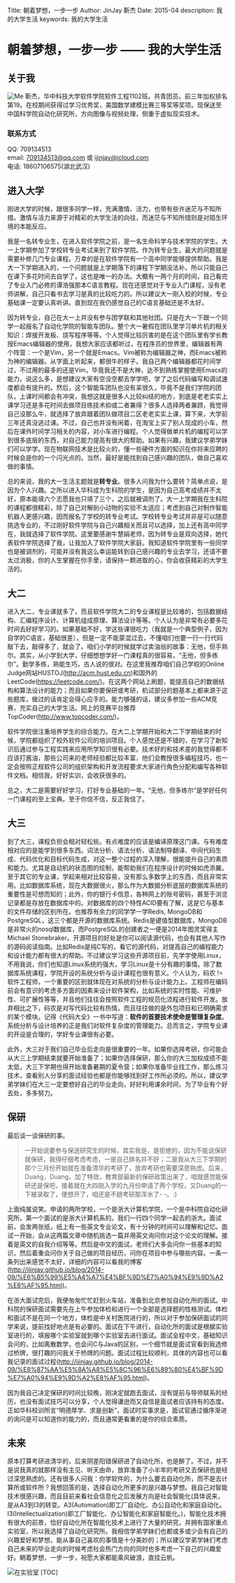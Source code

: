 Title:   朝着梦想，一步一步
Author: JinJay 靳杰
Date:    2015-04
description: 我的大学生活
keywords: 我的大学生活


# 朝着梦想，一步一步 —— 我的大学生活
## 关于我
![Me](http://ijinjay.github.io/images/mine.png)
靳杰，华中科技大学软件学院软件工程1102班。共青团员。前三年加权排名第19。在校期间获得过学习优秀奖，美国数学建模比赛三等奖等奖项。现保送至中国科学院自动化研究所，方向图像与视频处理，侧重于虚拟现实技术。

### 联系方式
QQ: 709134513  
email: 709134513@qq.com 或 ijinjay@icloud.com   
电话: 18607106575(湖北武汉)

## 进入大学 
刚进大学的时候，跟很多同学一样，充满激情、活力，也带有些许迷茫与不知所措。激情与活力来源于对精彩的大学生活的向往，而迷茫与不知所措则是对陌生环境的本能反应。

我是一名转专业生，在进入软件学院之前，是一名生命科学与技术学院的学生。大一上学期参加了学校转专业考试来到了软件学院。作为转专业生，最大的问题就是需要补修几门专业课程。万幸的是在软件学院有一个高中同学能够提供帮助。我是大一下学期进入的，一个问题就是上学期落下的课程下学期没法补。所以只能自己在课下多花时间去自学了，这也是唯一的办法。大概有一两个月的时间，自己看完了专业入门必修的谭浩强那本C语言教程。现在还感觉对于专业入门课程，没有老师讲解，自己只看书去学习是真的比较吃力的。所以建议大一刚入校的时候，专业基础课一定要认真听讲。直到现在我仍感觉自己的C语言基础还是不太好。

因为转专业，自己在大一上并没有参与团学联和其他社团。只是在大一下跟一个同学一起报名了自动化学院的智能车团队。整个大一暑假在团队里学习单片机的相关知识：焊接开发板、烧写程序等等。个人觉得比较厉害的是在这个团队里有学长教授Emacs编辑器的使用，我想大家应该都听过，在程序员的世界里，编辑器有两个阵营：一个是Vim，另一个就是Emacs。Vim被称为编辑器之神，而Emacs被称为神的编辑器。从字面上听起来，都很牛的样子。我自己两个编辑器都花时间学过，不过用的最多的还是Vim，毕竟我还不是大神，达不到熟练掌握使用Emacs的能力。说这么多，是想建议大家有空没空都去学学吧，学了之后代码编写和调试速度都会有提升的。然后，这个智能车团队也没有呆很久，毕竟不是我们学院的团队，上课时间都会有冲突，我想这就是很多人比较纠结的地方，到底是老老实实上课学习还是多花时间去做项目练技术抑或二者兼得？很多人选择两者兼顾，我觉得自己没那么牛，就选择了放弃跟着团队做项目二区老老实实上课，算下来，大学前三年还真没逃过课。不过，自己也并没有闲着，在淘宝上买了别人现成的小车，然后在课外时间学习相关的内容，对小车进行编程。个人觉得做单片机的编程可以学到很多底层的东西，对自己能力提高有很大的帮助。如果有兴趣，我建议学弟学妹们可以学学。现在物联网技术是比较火的，懂一些硬件方面的知识在你将来应聘的时候会是你的一个闪光点的。当然，最好是能找到自己感兴趣的团队，做自己喜欢做的事情。

总的来说，我的大一生活主题就是**转专业**。很多人问我为什么要转？简单点说，是因为个人兴趣。之所以进入华科成为生科院的学生，是因为自己高考成绩并不太好，原本能填六个志愿我也只填了三个，之后就被调剂了。大一上学期我在生科院的课程都很精彩，除了自己对解剖小动物的实验不太适应；考虑到自己对制作智能机器人更感兴趣，因而报名了学校的转专业考试。学校转专业考试并非是可以随意挑选专业的，不过刚好软件学院与自己兴趣相关而且可以选择，加上还有高中同学在，我就选择了软件学院。这里要感谢牛慧娟老师，因为转专业是双向选择，她代表软件学院选择了我，让我加入了软件学院大家庭。我知道软件学院里有一些同学也是被调剂的，可能并没有我这么幸运能转到自己感兴趣的专业去学习，还请不要太过消极，你的人生掌握在你手里，请保持一颗进取的心，你会收获精彩的大学生活的。

## 大二
进入大二，专业课就多了，而且软件学院大二的专业课程是比较难的，包括数据结构、汇编程序设计、计算机组成原理、算法设计等等。个人认为是非常有必要多花时间去好好学习的。如果基础不好，学这些课很吃力（我就是一个典型例子，因为自学的C语言，基础很差），但是一定不能蒙混过去，不懂咱们也要一行一行代码敲下去，敲得多了，就会了。咱们小学的时候就学过卖油翁的故事：无他，但手熟尔。其实，从小学到大学，仔细想想学好一门课程真的很容易，“无他，但多练尔”。勤学多练，熟能生巧，古人说的很对。在这里我推荐咱们自己学校的Online Judge网站HUSTOJ(http://acm.hust.edu.cn)和国外的LeetCode(https://leetcode.com/)。在这两个网站上刷题，能提高自己的数据结构和算法设计的能力；而且如果你要保研或考研，机试部分的题基本上都来源于这些题库，做过的话肯定会得心应手的。能力够强的话，建议多参加一些ACM竞赛，充实自己的大学生活。网上的竞赛平台推荐TopCoder(http://www.topcoder.com/)。

软件学院很注重培养学生的综合能力。在大二上学期开始和大二下学期结束的时候，学院都组织了校外软件公司的培训项目。个人感觉还是不错的，在学习了新知识后通过参与工程实践来应用所学知识很有必要。技术好的和技术差的我觉得都不应该打酱油，那些公司来的老师经验都比较丰富，他们会教授很多编程技巧，也一定会按照正规软件公司的组织架构和开发流程要求大家进行角色分配和编写各种软件文档。相信我，好好实训，会收获很多的。

总之，大二是需要好好学习，打好专业基础的一年。“无他，但多练尔”是学好任何一门课程的至上宝典。至于你信不信，反正我信了。

## 大三
到了大三，课程负担会相对轻松些。有点难度的应该是编译原理这门课。与有难度相对应的是能学到很多东西。词法分析、语法分析、语法制导翻译、中间代码生成、代码优化和目标代码生成，对这一整个过程的深入理解，很能提升自己的素质和能力。尤其是自动机的状态图的绘制，能帮助我们在程序设计的时候如虎添翼。至于其它的专业课，学起来相对比较容易，没有那么多数学上的东西，而且非常实用。比如数据库系统，现在大数据很火，那么作为大数据分析底层的数据库系统的重要性是可想而知的；此外，你的银行卡信息，各种网上的账号密码，甚至于浏览记录都是存放在数据库中的。对数据库的四个特性ACID要有了解，这是它与基本的文件存储的区别所在。也推荐有余力的同学学一学Redis, MongoDB和PostgreSQL，这三个都是开源的数据库系统。Redis是键值型数据库，MongoDB是非常火的nosql数据库，而PostgreSQL的创建者之一便是2014年图灵奖得主Michael Stonebraker。开源项目的好处是你可以阅读源代码，也会有其他人写作的源码阅读指南。比如Redis是纯C写的，看它的源代码，对提高自己的编程能力和设计能力都有很大的帮助。不过建议学习这些开源项目前，先学学使用Linux，不用我说，你们也知道Linux系统的强大，学习Linux是十分有趣的事情。除了数据库系统课程，学院开设的系统分析与设计课程也很有意义。个人认为，码农 != 软件工程师，一个重要的区别就体现在对系统的分析与设计能力上。工程师在编码前会有意识的考虑多方面的因素来设计软件架构，比如系统的实时性能、可维护性、可扩展性等等，并且他们往往会按照软件工程的规范化流程进行软件开发。放弃相比之下，码农是对写代码比较有热情，而且往往做的是外包项目和已明确需求的某个模块。记得《代码大全》一书中写道：**软件的首要技术使命是管理复杂度**。系统分析与设计培养的正是我们对软件复杂度的管理能力。总而言之，学院专业课的开设是合理的，学好专业课很有必要。

此外，大三对于我们自己毕业后走向是很重要的一年。如果你选择考研，你可能会从大三上学期结束就要开始准备了；如果你选择保研，那么你的大三加权成绩不能太低，大三下学期也得开始准备暑期的夏令营；如果你准备毕业找工作，那么练习技术，查看别人分享的面试经验也都是你能够找到好工作所必须的。所以，建议学弟学妹们在大三一定要想好自己的毕业走向，好好利用课余时间，为了毕业有个好去处，多多努力。

## 保研
最后谈一谈保研的事。

> 一开始说要参与保送研究生的时候，其实我是，是拒绝的，因为不能说保研就保研，我得仔细考虑考虑，一是自己排名并不好；二是我从大三下学期的那个三月份开始就在准备清华的考研了，放弃考研也需要深思熟虑。后来，Duang，Duang，加了特效，教育部最新的保研政策出来了，咱就感觉能保研还是保吧，接着就在大四刚入学的九月份申请了两个学校，又Duang的一下被录取了，便想开了，咱还是不趟考研那浑水了- -。:)

上面纯属说笑。申请的两所学校，一个是浙大计算机学院，一个是中科院自动化研究所。第一个面试的是浙大计算机系的。我们一行四个同学一起去的浙大。面试前，会发两张纸，纸上有一些英文专业论文，有十分钟的时间可以理解和记忆。面试一开始，会从这两篇文章中随机挑选一篇并用英文询问你对这个论文的理解。接着是英文的自我介绍等等。然后是中文的面试，老师们大多会问你一些基本的知识，然后着重会问你关于自己做的项目经历，问你在项目中参与哪些内容。一条一条列出来感觉不太好，详细的内容可以看我的博客(http://ijinjay.github.io/blog/2014-09/%E6%B5%99%E5%A4%A7%E4%BF%9D%E7%A0%94%E9%9D%A2%E8%AF%95.html)。

在浙大面试完后，我便匆匆忙忙赶到火车站，准备到北京参加自动化所的面试。中科院的保研面试需要先在上午参加体检和进行一个全部是选择题的性格测试。体检和面试不是在同一个地方，体检是中关村医院进行的，所以对于参加保研面试的同学来说，提前找好地点是有必要的。面试在下午进行，自动化所的面试是根据实验室进行的，填报哪个实验室就到哪个实验室去进行面试。面试全程中文，基础知识会问的，比如离散数学，也会问C与Java的区别，一个细节就是面试官看到我选修过桥牌，很打趣的问我关于桥牌的问题。面试过程比较顺利，具体的内容也可以看我记录的面试过程(http://ijinjay.github.io/blog/2014-09/%E8%87%AA%E5%8A%A8%E5%8C%96%E6%89%80%E4%BF%9D%E7%A0%94%E9%9D%A2%E8%AF%95.html)。

因为我自己决定保研的时间比较晚，刚决定就跑去面试，没有提前与导师联系的经历，也没有面试技巧可以分享，个人觉得谦逊而又自信是面试者应该持有的态度。正如华科校训所言“明德厚学、求是创新”，面试时实事求是，面试官通过循序渐进的询问是可以知道你的能力的，而且通常更看重的是你的综合素质。

## 未来
原本打算考研进清华的，后来阴差阳错保研进了自动化所，也是醉了。不过，并不是说我真的就那样没有主见、听天由命，放弃准备了小半年的考研又去保研也是经过深思熟虑的。还有很多人问我：你学软件的，为什么要去自动化所，而不是去计算所或软件所？我想回答的是，选择自动化所更多的是兴趣与梦想。我自己对智能技术很感兴趣，而且目前来看社会信息化之后发展方向是社会智能化(具体说来，是从A3到I3的转变。A3(Automation)即工厂自动化、办公自动化和家庭自动化。I3(Intellectualization)即工厂智能化、办公智能化和家庭智能化。)，智能化技术拥有很大的前景，恰好自动化所在智能化技术上进行了大量的研究，并拥有国家重点实验室，所以我选择了自动化研究所。我相信学弟学妹们也都或多或少会有自己的兴趣爱好和梦想，能从事自己喜欢的事情是十分美妙的；所以建议学弟学妹们考虑自己未来的毕业走向的时候考虑社会热门方向的同时也多考虑一下自己的兴趣爱好。朝着梦想，一步一步，祝愿大家都能乘风破浪，直挂云帆。

![在实验室](http://ijinjay.github.io/images/me_in_lab.jpg)
[TOC]
